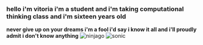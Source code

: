 ### **hello i'm vitoria i'm a student and i'm taking computational thinking class and i'm sixteen years old**
**never give up on your dreams i'm a fool i'd say i know it all and i'll proudly admit i don't know anything**
![ninjago](https://media.tenor.com/iZZOJNaCN3MAAAAM/lloyd.gif)
![sonic](https://media.tenor.com/2VZIWK6WlVgAAAAM/sonic-the-hedgehog-sonic-prime.gif)

